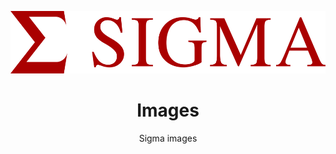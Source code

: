 <p align="center">
  <img height="100" src="./logos/sigma-logo.svg" alt="Sigma"/>
</p>

<h1 align="center">Images</h1>
<p align="center">Sigma images</p>
<br/>
